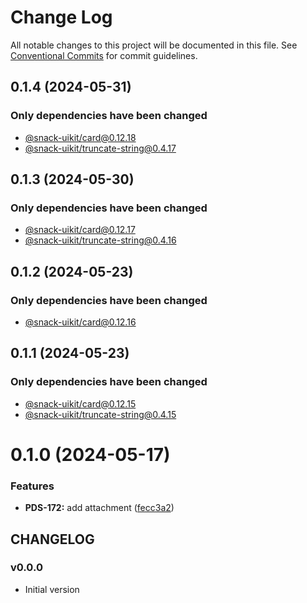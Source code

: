 # Change Log

All notable changes to this project will be documented in this file.
See [Conventional Commits](https://conventionalcommits.org) for commit guidelines.

## 0.1.4 (2024-05-31)

### Only dependencies have been changed
* [@snack-uikit/card@0.12.18](https://github.com/cloud-ru-tech/snack-uikit/blob/master/packages/card/CHANGELOG.md)
* [@snack-uikit/truncate-string@0.4.17](https://github.com/cloud-ru-tech/snack-uikit/blob/master/packages/truncate-string/CHANGELOG.md)





## 0.1.3 (2024-05-30)

### Only dependencies have been changed
* [@snack-uikit/card@0.12.17](https://github.com/cloud-ru-tech/snack-uikit/blob/master/packages/card/CHANGELOG.md)
* [@snack-uikit/truncate-string@0.4.16](https://github.com/cloud-ru-tech/snack-uikit/blob/master/packages/truncate-string/CHANGELOG.md)





## 0.1.2 (2024-05-23)

### Only dependencies have been changed
* [@snack-uikit/card@0.12.16](https://github.com/cloud-ru-tech/snack-uikit/blob/master/packages/card/CHANGELOG.md)





## 0.1.1 (2024-05-23)

### Only dependencies have been changed
* [@snack-uikit/card@0.12.15](https://github.com/cloud-ru-tech/snack-uikit/blob/master/packages/card/CHANGELOG.md)
* [@snack-uikit/truncate-string@0.4.15](https://github.com/cloud-ru-tech/snack-uikit/blob/master/packages/truncate-string/CHANGELOG.md)





# 0.1.0 (2024-05-17)


### Features

* **PDS-172:** add attachment ([fecc3a2](https://github.com/cloud-ru-tech/snack-uikit/commit/fecc3a2aa922d06827f115a8a020da8615985a16))





## CHANGELOG

### v0.0.0

- Initial version

